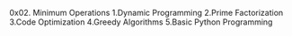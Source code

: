 0x02. Minimum Operations
1.Dynamic Programming
2.Prime Factorization
3.Code Optimization
4.Greedy Algorithms
5.Basic Python Programming
